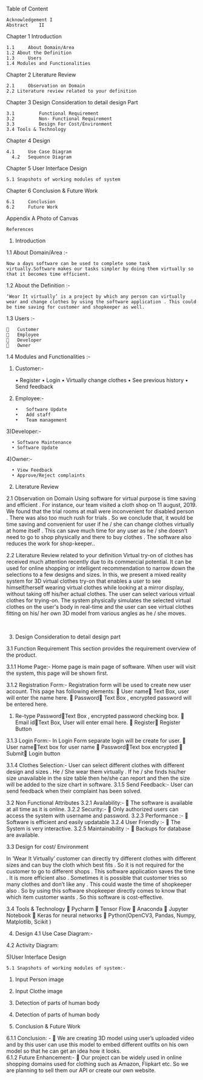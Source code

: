 
Table of Content
	
	Acknowledgement	I
	Abstract	II

Chapter 1	Introduction	
    
    1.1  	About Domain/Area	
    1.2	About the Definition	
    1.3  	Users	
    1.4	Modules and Functionalities	

Chapter 2	Literature  Review	
	
    2.1  	Observation on Domain	
    2.2	Literature review related to your definition	

Chapter 3	Design Consideration to detail design Part	

    3.1       	Functional Requirement	
    3.2       	Non- Functional Requirement	
    3.3       	Design For Cost/Environment	
    3.4	Tools & Technology	

Chapter 4	Design	

    4.1 	Use Case Diagram	
	  4.2 	Sequence Diagram	

Chapter 5	User Interface Design	
	
    5.1	Snapshots of working modules of system	

Chapter 6	Conclusion & Future Work	

    6.1 	Conclusion	
    6.2 	Future Work	

Appendix A	Photo of Canvas	

  	References	



1)	Introduction

1.1  About Domain/Area :-

	Now a days software can be used to complete some task virtually.Software makes our tasks simpler by doing them virtually so that it becomes time efficient. 

1.2 About the Definition :-
	
	‘Wear It virtually’ is a project by which any person can virtually wear and change clothes by using the software application . This could be time saving for customer and shopkeeper as well. 

1.3  Users :-

    	Customer
    	Employee
    	Developer
    	Owner

1.4  Modules and Functionalities :-
1)	Customer:-

       •	Register
       •	Login
       •	Virtually change clothes
       •	See previous history
       •	Send feedback

2)	Employee:-

        •	Software Update
        •	Add staff
        •	Team management

3)Developer:-
 
      •	Software Maintenance
      •	Software Update
     
 4)Owner:-
      
      •	View Feedback
      •	Approve/Reject complaints

2)	 Literature Review

2.1 Observation on Domain
		Using software for virtual purpose is time saving and efficient . For instance, our team visited a cloth shop on 11 august, 2019. We found that the trial rooms at mall were inconvenient for disabled person . There was also too much rush for trials . So we conclude that, it would be time saving and convenient for user if he / she can change clothes virtually at home itself . This can save much time for any user as he / she doesn’t need to go to shop physically and there to buy clothes . The software also reduces the work for shop-keeper..
	
2.2 Literature Review related to your definition
		Virtual try-on of clothes has received much attention recently due to its commercial potential. It can be used for online shopping or intelligent recommendation to narrow down the selections to a few designs and sizes. In this, we present a mixed reality system for 3D virtual clothes try-on that enables a user to see himself/herself wearing virtual clothes while looking at a mirror display, without taking off his/her actual clothes. The user can select various virtual clothes for trying-on. The system physically simulates the selected virtual clothes on the user's body in real-time and the user can see virtual clothes fitting on his/ her own 3D model from various angles as he / she moves.



 

3)	 Design Consideration to detail design part

3.1 Function Requirement
This section provides the requirement overview of the product.

3.1.1	Home Page:-
                 Home page is main page of software. When user will visit the system, this page will be shown first.

3.1.2	Registration Form:-
                 Registration form will be used to create new user account. This page has following elements:
	User name Text Box, user will enter the name here.
	Password Text Box , encrypted password will be entered here.
1.	Re-type PasswordText Box , encrypted password checking box.
	Email idText Box, User will enter email here.
	Register Register Button

3.1.3	Login Form:-
         In Login Form separate login will be create for user.
	User nameText box for user name
	PasswordText box encrypted
	Submit Login button

3.1.4	Clothes Selection:-
User can select different clothes with different design and sizes . He / She wear them virtually . If he / she finds his/her size unavailable in the size table then he/she can report and then the size will be added to the size chart in software.
 3.1.5  Send Feedback:-
	       User can send feedback when their complaint has been solved.





3.2 Non Functional Attributes 
3.2.1  Availability:-
	The software is available at all time as it is online.
3.2.2	Security:-
	Only authorized users can access the system with username and password.
3.2.3  Performance :-
	Software is efficient and easily updatable
3.2.4 User Friendly :-
	The System is very interactive.
3.2.5 Maintainability :-
	Backups for database are available.


3.3	Design for cost/ Environment 	

In ‘Wear It Virtually’ customer can directly try different clothes with different sizes and can buy the cloth which best fits . So it is not required for the customer to go to different shops . This software application saves the time . It is more efficient also . Sometimes it is possible that customer tries so many clothes and don’t like any . This could waste the time of shopkeeper also . So by using this software shopkeeper directly comes to know that which item customer wants . So this software is cost-effective.


3.4	Tools & Technology
	Pycharm
	Tensor Flow
	Anaconda
	Jupyter Notebook
	Keras for neural networks
	Python(OpenCV3, Pandas, Numpy, Matplotlib, Scikit ) 

 
4) Design
4.1 Use Case Diagram:-
 

4.2 Activity Diagram:

 


5)User Interface Design

	5.1 Snapshots of working modules of system:-

1)	Input Person image
 

2)	Input Clothe image
 








3)	Detection of parts of human body

  

		
4)	Detection of parts of human body
 









   6)	Conclusion & Future Work		

6.1.1 Conclusion: -
	We are creating 3D model using user’s uploaded video  and by this user can use this model to embed different outfits on his own model so that he can get an idea how it looks.  
6.1.2 Future Enhancement:-
	Our project can be widely used in online shopping domains used for clothing such as Amazon, Flipkart etc. So we are planning to sell them our API or create our own website. 

